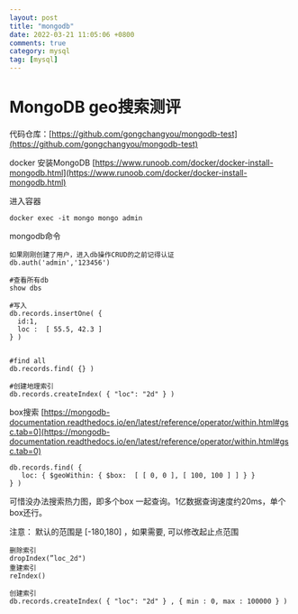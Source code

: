 ```yaml
---
layout: post
title: "mongodb"
date: 2022-03-21 11:05:06 +0800
comments: true
category: mysql
tag: [mysql]
---
```


#  MongoDB geo搜索测评

代码仓库：[https://github.com/gongchangyou/mongodb-test](https://github.com/gongchangyou/mongodb-test)



docker 安装MongoDB [https://www.runoob.com/docker/docker-install-mongodb.html](https://www.runoob.com/docker/docker-install-mongodb.html)

进入容器

```
docker exec -it mongo mongo admin
```



mongodb命令

```
如果刚刚创建了用户，进入db操作CRUD的之前记得认证
db.auth('admin','123456')

#查看所有db
show dbs

#写入
db.records.insertOne( {
  id:1,
  loc :  [ 55.5, 42.3 ]
} )


#find all
db.records.find( {} )

#创建地理索引
db.records.createIndex( { "loc": "2d" } )

```



box搜索 [https://mongodb-documentation.readthedocs.io/en/latest/reference/operator/within.html#gsc.tab=0](https://mongodb-documentation.readthedocs.io/en/latest/reference/operator/within.html#gsc.tab=0)

```
db.records.find( {
   loc: { $geoWithin: { $box:  [ [ 0, 0 ], [ 100, 100 ] ] } }
} )
```

可惜没办法搜索热力图，即多个box 一起查询。1亿数据查询速度约20ms，单个box还行。



注意： 默认的范围是 [-180,180] ，如果需要, 可以修改起止点范围

```
删除索引
dropIndex(”loc_2d")
重建索引
reIndex()

创建索引
db.records.createIndex( { "loc": "2d" } , { min : 0, max : 100000 } )
```


